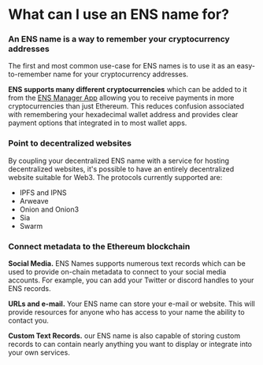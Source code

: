 # What can I use an ENS name for?

### An ENS name is a way to remember your cryptocurrency addresses

The first and most common use-case for ENS names is to use it as an easy-to-remember name for your cryptocurrency addresses.

**ENS supports many different cryptocurrencies** which can be added to it from the [ENS Manager App](https://app.ens.domains) allowing you to receive payments in more cryptocurrencies than just Ethereum.  This reduces confusion associated with remembering your hexadecimal wallet address and provides clear payment options that integrated in to most wallet apps.

### Point to decentralized websites

By coupling your decentralized ENS name with a service for hosting decentralized websites, it's possible to have an entirely decentralized website suitable for Web3. The protocols currently supported are:

* IPFS and IPNS
* Arweave
* Onion and Onion3
* Sia
* Swarm

### Connect metadata to the Ethereum blockchain

**Social Media.** ENS Names supports numerous text records which can be used to provide on-chain metadata to connect to your social media accounts. For example, you can add your Twitter or discord handles to your ENS records.

**URLs and e-mail.** Your ENS name can store your e-mail or website. This will provide resources for anyone who has access to your name the ability to contact you.

**Custom Text Records.** our ENS name is also capable of storing custom records to can contain nearly anything you want to display or integrate into your own services.
